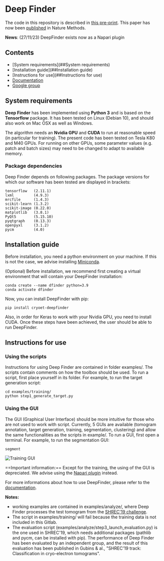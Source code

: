 # Deep Finder

The code in this repository is described in [this pre-print](https://www.biorxiv.org/content/10.1101/2020.04.15.042747v1). This paper has now been [published](https://doi.org/10.1038/s41592-021-01275-4) in Nature Methods.

**News**: (27/11/23) DeepFinder exists now as a Napari plugin

## Contents
- [System requirements](##System requirements)
- [Installation guide](##Installation guide)
- [Instructions for use](##Instructions for use)
- [Documentation](https://cryoet-deepfinder.readthedocs.io/en/latest/)
- [Google group](https://groups.google.com/g/deepfinder)

## System requirements
**Deep Finder** has been implemented using **Python 3** and is based on the **Tensorflow** package. It has been tested on Linux (Debian 10), and should also work on Mac OSX as well as Windows.

The algorithm needs an **Nvidia GPU** and **CUDA** to run at reasonable speed (in particular for training). The present code has been tested on Tesla K80 and M40 GPUs. For running on other GPUs, some parameter values (e.g. patch and batch sizes) may need to be changed to adapt to available memory.

### Package dependencies
Deep Finder depends on following packages. The package versions for which our software has been tested are displayed in brackets:
```
tensorflow   (2.11.1)
lxml         (4.9.3)
mrcfile      (1.4.3)
scikit-learn (1.3.2)
scikit-image (0.22.0)
matplotlib   (3.8.1)
PyQt5        (5.15.10)
pyqtgraph    (0.13.3)
openpyxl     (3.1.2)
pycm         (4.0)
```

## Installation guide
Before installation, you need a python environment on your machine. If this is not the case, we advise installing [Miniconda](https://docs.conda.io/en/latest/miniconda.html).

(Optional) Before installation, we recommend first creating a virtual environment that will contain your DeepFinder installation:
```
conda create --name dfinder python=3.9
conda activate dfinder
```

Now, you can install DeepFinder with pip:
```
pip install cryoet-deepfinder
```

Also, in order for Keras to work with your Nvidia GPU, you need to install CUDA. Once these steps have been achieved, the user should be able to run DeepFinder.

## Instructions for use
### Using the scripts
Instructions for using Deep Finder are contained in folder examples/. The scripts contain comments on how the toolbox should be used. To run a script, first place yourself in its folder. For example, to run the target generation script:
```
cd examples/training/
python step1_generate_target.py
```

### Using the GUI
The GUI (Graphical User Interface) should be more intuitive for those who are not used to work with script. Currently, 5 GUIs are available (tomogram annotation, target generation, training, segmentation, clustering) and allow the same functionalities as the scripts in example/. To run a GUI, first open a terminal. For example, to run the segmentation GUI:
```
segment
```

![Training GUI](./images/gui_segment.png)

==Important information:== Except for the training, the using of the GUI is depreciated. We advise using the [Napari plugin](https://github.com/deep-finder/napari-deepfinder) instead.

For more informations about how to use DeepFinder, please refer to the [documentation](https://cryoet-deepfinder.readthedocs.io/en/latest/).

__Notes:__ 
- working examples are contained in examples/analyze/, where Deep Finder processes the test tomogram from the [SHREC'19 challenge](http://www2.projects.science.uu.nl/shrec/cryo-et/2019/). 
- The script in examples/training/ will fail because the training data is not included in this Gitlab. 
- The evaluation script (examples/analyze/step3_launch_evaluation.py) is the one used in SHREC'19, which needs additional packages (pathlib and pycm, can be installed with pip). The performance of Deep Finder has been evaluated by an independent group, and the result of this evaluation has been published in Gubins & al., "SHREC'19 track: Classification in cryo-electron tomograms".
